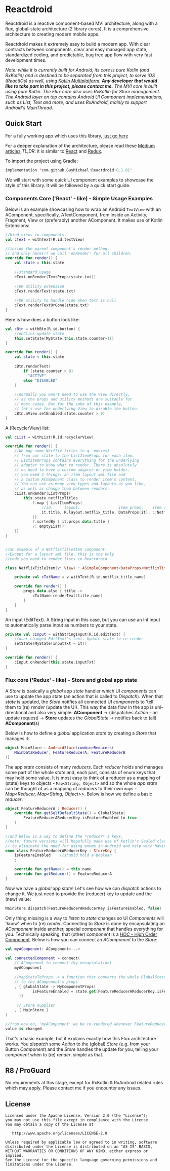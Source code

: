 Reactdroid
=====

Reactdroid is a reactive component-based MVI architecture, along with a flux, global-state architecture (2 library cores).
It is a comprehensive architecture to creating modern mobile apps.

Reactdroid makes it extremely easy to build a modern app. With
clear contracts between components, clear and easy managed app state,
standardized coding, and predictable, bug free app flow with very fast development times.

_Note: while it is currently built for _Android_, its core is pure _Kotlin_ (and _RxKotlin_)
      and is destined to be separated from this project, to serve _iOS_ (_ReactIOs_) as well,
      using [_Kotlin_ _Multiplatform_](https://kotlinlang.org/lp/mobile/).
      **Any developer that would like to take part in this project, please contact me.**
      The _MVI_ core is built using pure _Kotlin_.
      The _Flux_ core also uses _RxKotlin_ for _Store_ management.
      The _Android_ layer on top contains _Android_ UI _Component_ implementations,
      such as _List_, _Text_ and more, and uses _RxAndroid_, mainly to support _Android_'s _MainThread_._


## Quick Start
For a fully working app which uses this library, [just go here](https://github.com/GuyMichael/ReactiveAppExample)

For a deeper explanation of the architecture, please read these [Medium articles](https://medium.com/@gguymi/587726a5045f)
_TL;DR_: it is similar to [React](https://reactjs.org/tutorial/tutorial.html#what-is-react) and [Redux](https://redux.js.org/introduction/core-concepts#core-concepts).

To import the project using Gradle:
```kotlin
implementation 'com.github.GuyMichael:Reactdroid:0.1.81'
```

We will start with some quick UI component examples to showcase the style of this library.
It will be followed by a quick start guide.

### Components Core ('React' - like) - Simple Usage Examples
Below is an example showcasing how to wrap an Android `TextView` with an AComponent,
specifically, ATextComponent, from inside an Activity,
Fragment, View or (preferably) another AComponent.
It makes use of Kotlin Extensions:
```kotlin
//bind views to components.
val cText = withText(R.id.textView)

//inside the parent component's render method,
// and only here(!) we call 'onRender' for all children.
override fun render() {
    val state = this.state
    
    //standard usage
    cText.onRender(TextProps(state.txt))
    
    //OR utility extension
    cText.renderText(state.txt)
    
    //OR utility to handle hide when text is null
    cText.renderTextOrGone(state.txt)
}
```

Here is how does a button look like:
```kotlin
val cBtn = withBtn(R.id.button) {
    //onClick update state
    this.setState(MyState(this.state.counter+1))
}

override fun render() {
    val state = this.state
    
    cBtn.renderText(
        if (state.counter > 0)
          "ACTIVE" 
        else "DISABLED"
    )
    
    //normally you won't need to use the View directly, 
    // as the props and utility methods are suitable for
    // most cases. But for the sake of this example,
    // let's use the underlying View to disable the button.
    cBtn.mView.setEnabled(state.counter > 0)
}
```

A (RecyclerView) list:
```kotlin
val cList = withList(R.id.recyclerView)

override fun render() {
    //We map some Netflix titles (e.g. movies)
    // from our state to the ListItemProps for each item.
    // ListItemProps contains everything for the underlying
    // adapter to know what to render. There is absolutely
    // no need to have a custom adapter or view holder.
    // you need 2 things: an item layout xml file and
    // a custom AComponent class to render item's content.
    // You can use as many view types and layouts as you like,
    // as well as change them between renders.
    cList.onRender(ListProps(
        this.state.netflixTitles
            ?.map { ListItemProps(
                //id.     layout.                 item props.    item component(view)
                it.title, R.layout.netflix_title, DataProps(it), ::NetflixTitleItem
            )}
            ?.sortedBy { it.props.data.title }
            ?: emptyList()
    ))
}


//an example of a NetflixTitleItem component.
//Except for a layout xml file, this is the only
//code you need to render lists in Reactdroid

class NetflixTitleItem(v: View) : ASimpleComponent<DataProps<NetflixTitleData>>(v) {

    private val cTxtName = v.withText(R.id.netflix_title_name)

    override fun render() {
        props.data.also { title ->
            cTxtName.renderText(title.name)
        }
    }
}
```


An input (EditText). A String input in this case,
but you can use an Int input to automatically
parse input as numbers to your state.
```kotlin
private val cInput = withStringInput(R.id.editText) {
    //user changed EditText's text. Update state to re-render
    setState(MyState(inputTxt = it))
}

override fun render() {
    cInput.onRender(this.state.inputTxt)
}
```


### Flux core ('Redux' - like) - Store and global app state
A *Store* is basically a *global* app *state* handler which UI *components* can use to update
the app state (an action that is called to *Dispatch*). When that *state* is updated,
the *Store* notifies all connected UI *components* to 'tell' them to (re) *render* (update the UI).
This way the data flow in the app is uni-directional and also very simple:
**AComponent** -> (dispatches *Action* - an update request) -> **Store** updates the *GlobalState* -> notifies back to (all) **AComponent**(s)

Below is how to define a *global* application *state* by creating a *Store* that manages it:
```kotlin
object MainStore : AndroidStore(combineReducers(
    MainDataReducer, FeatureReducerA, FeatureReducerB
))
```
The app *state* consists of many *reducers*. Each *reducer* holds and manages
some part of the whole *state* and, each part, consists of enum keys that may hold some value.
It is most easy to think of a reducer as a mapping of (state) keys to objects - `Map<String, Object>`
and so the whole *app state* can be thought of as a mapping of *reducers* to their own `map`s - *Map<Reducer, Map<String, Object>>*.
Below is how we define a basic *reducer*:
```kotlin
object FeatureReducerA : Reducer() {
    override fun getSelfDefaultState() = GlobalState(
        FeatureReducerAReducerKey.isFeatureEnabled to true
    )
}

//and below is a way to define the *reducer*'s keys.
//note: future versions will hopefully make use of Kotlin's Sealed classes
// to eliminate the need for using enums in Android and help with having *typed* keys
enum class FeatureReducerAReducerKey : StoreKey {
    isFeatureEnabled    //should hold a Boolean
    ;

    override fun getName() = this.name
    override fun getReducer() = FeatureReducerA
}
```

Now we have a *global* app *state*! Let's see how we can *dispatch* actions to change it.
We just need to provide the (reducer) key to update and the (new) value:
```kotlin
MainStore.dispatch(FeatureReducerAReducerKey.isFeatureEnabled, false)
```

Only thing missing is a way to *listen* to *state* changes so UI *Components* will 'know' when
to (re) *render*. Connecting to *Store* is done by encapsulating an *AComponent* inside another, special *component*
that handles everything for you. Technically speaking, that (other) *component* is a [*HOC* - High Order Component](https://reactjs.org/docs/higher-order-components.html). Below is how you can connect an *AComponent* to the *Store*:

```kotlin
val myAComponent: AComponent<...>
...
val connectedComponent = connect(
    // AComponent to connect (by encapsulation)
    myAComponent
    
    //mapStateToProps -> a function that converts the whole GlobalState
    // to the AComponent's props
    , { globalState -> MyComponentProps(
            isFeatureEnabled = state.get(FeatureReducerAReducerKey.isFeatureEnabled)
      )}
      
     // Store supplier
    , { MainStore }
)

//from now on, 'myAComponent' we be re-rendered whenever FeatureReducerAReducerKey.isFeatureEnabled's
value is changed.
```

That's a basic example, but it explains exactly how this Flux architecture works.
You *dispatch* some *Action* to the (global) *Store* (e.g. from your Button *Component*)
and the *Store* handles the update for you, telling your *component* when to (re) *render*.
simple as that.



R8 / ProGuard
--------

No requirements at this stage, except for RxKotlin & RxAndroid related rules
which may apply.
Please contact me if you encounter any issues.


License
--------

    Licensed under the Apache License, Version 2.0 (the "License");
    you may not use this file except in compliance with the License.
    You may obtain a copy of the License at

       http://www.apache.org/licenses/LICENSE-2.0

    Unless required by applicable law or agreed to in writing, software
    distributed under the License is distributed on an "AS IS" BASIS,
    WITHOUT WARRANTIES OR CONDITIONS OF ANY KIND, either express or implied.
    See the License for the specific language governing permissions and
    limitations under the License.


